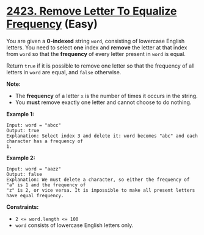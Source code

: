 # [2423. Remove Letter To Equalize Frequency][link] (Easy)

[link]: https://leetcode.com/problems/remove-letter-to-equalize-frequency/

You are given a **0-indexed** string `word`, consisting of lowercase English letters. You need to
select **one** index and **remove** the letter at that index from `word` so that the **frequency**
of every letter present in `word` is equal.

Return `true` if it is possible to remove one letter so that the frequency of all letters in  `word`
are equal, and  `false` otherwise.

**Note:**

- The **frequency** of a letter `x` is the number of times it occurs in the string.
- You **must** remove exactly one letter and cannot choose to do nothing.

**Example 1:**

```
Input: word = "abcc"
Output: true
Explanation: Select index 3 and delete it: word becomes "abc" and each character has a frequency of
1.
```

**Example 2:**

```
Input: word = "aazz"
Output: false
Explanation: We must delete a character, so either the frequency of "a" is 1 and the frequency of
"z" is 2, or vice versa. It is impossible to make all present letters have equal frequency.
```

**Constraints:**

- `2 <= word.length <= 100`
- `word` consists of lowercase English letters only.
